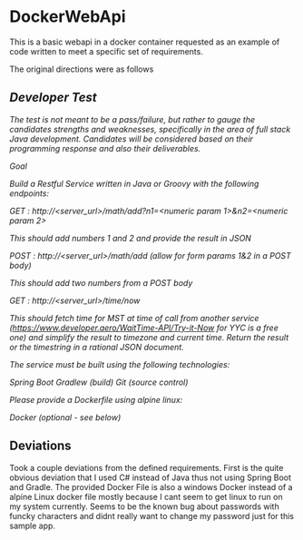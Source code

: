 # DockerWebApi
This is a basic webapi in a docker container requested as an example of code written to meet a specific set of requirements.

The original directions were as follows

## _Developer Test_

_The test is not meant to be a pass/failure, but rather to gauge the candidates strengths and weaknesses, specifically in the area of full stack Java development. Candidates will be considered based on their programming response and also their deliverables._

_Goal_

_Build a Restful Service written in Java or Groovy with the following endpoints:_

_GET : http://<server_url>/math/add?n1=<numeric param 1>&n2=<numeric param 2>_

_This should add numbers 1 and 2 and provide the result in JSON_


_POST : http://<server_url>/math/add	(allow for form params 1&2 in a POST body)_

_This should add two numbers from a POST body_


_GET : http://<server_url>/time/now_

_This should fetch time for MST at time of call from another service (https://www.developer.aero/WaitTime-API/Try-it-Now for YYC is a free one) and simplify the result to timezone and current time.  Return the result or the timestring in a rational JSON document._

_The service must be built using the following technologies:_

_Spring Boot_
_Gradlew (build)_
_Git (source control)_

_Please provide a Dockerfile using alpine linux:_

_Docker (optional - see below)_


## Deviations
Took a couple deviations from the defined requirements. 
First is the quite obvious deviation that I used C# instead of Java thus not using Spring Boot and Gradle. The provided Docker File is also a windows Docker instead of a alpine Linux docker file mostly because I cant seem to get linux to run on my system currently. Seems to be the known bug about passwords with funcky characters and didnt really want to change my password just for this sample app.


  
